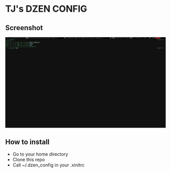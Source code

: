 TJ's DZEN CONFIG
================

Screenshot
----------

![TJ's dzen config screenshot](./screenshot.png "TJ's dzen config screenshot")

How to install
--------------

- Go to your home directory
- Clone this repo
- Call ~/.dzen\_config in your .xinitrc

